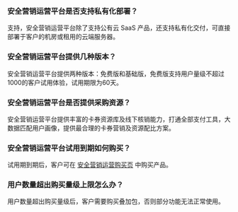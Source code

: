 ### 安全营销运营平台是否支持私有化部署？
支持，安全营销运营平台除了支持公有云 SaaS 产品，还支持私有化交付，可直接部署于客户的机房或租用的云端服务器。
### 安全营销运营平台提供几种版本？
安全营销运营平台提供两种版本：免费版和基础版，免费版支持用户量级不超过1000的客户试用体验，试用期限为60天。
### 安全营销运营平台是否提供采购资源？
安全营销运营平台提供丰富的卡券资源库及线下核销能力，打通全部支付工具，大数据匹配用户画像，提供最合理的卡券营销及资源配比方案。
### 安全营销运营平台试用到期如何购买？
试用期到期后，客户可在 [安全营销运营购买页](https://buy.cloud.tencent.com/smop) 中购买产品。
### 用户数量超出购买量级上限怎么办？
用户数量超出购买量级后，客户需要购买叠加包，否则部分功能无法正常使用。
